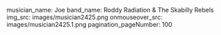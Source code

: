 musician_name: Joe
band_name: Roddy Radiation &amp; The Skabilly Rebels
img_src: images/musician2425.png
onmouseover_src: images/musician2425.1.png
pagination_pageNumber: 100